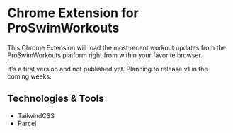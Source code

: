 # Chrome Extension for ProSwimWorkouts

This Chrome Extension will load the most recent workout updates from the ProSwimWorkouts platform right from within your favorite browser.

It's a first version and not published yet. Planning to release v1 in the coming weeks.

## Technologies & Tools
- TailwindCSS
- Parcel
